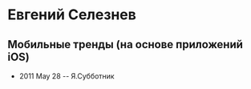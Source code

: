 # Евгений Селезнев

## Мобильные тренды (на основе приложений iOS)
- 2011 May 28 -- Я.Субботник    
